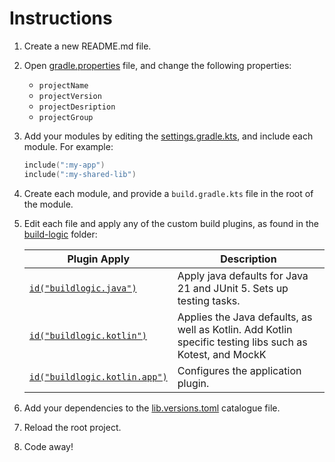 # Instructions

1. Create a new README.md file.
2. Open [gradle.properties](gradle.properties) file, and change the following properties:
    - `projectName`
    - `projectVersion`
    - `projectDesription`
    - `projectGroup`
3. Add your modules by editing the [settings.gradle.kts](settings.gradle.kts), and include each module. For example:
   ```kotlin
   include(":my-app")
   include(":my-shared-lib")
   ```
4. Create each module, and provide a `build.gradle.kts` file in the root of the module.
5. Edit each file and apply any of the custom build plugins, as found in the [build-logic](build-logic) folder:

   | Plugin Apply                                                                              | Description                                                                                              |
   |-------------------------------------------------------------------------------------------|----------------------------------------------------------------------------------------------------------|
   | [`id("buildlogic.java")`](build-logic/src/main/kotlin/buildlogic.java.gradle.kts)         | Apply java defaults for Java 21 and JUnit 5. Sets up testing tasks.                                      |
   | [`id("buildlogic.kotlin")`](build-logic/src/main/kotlin/buildlogic.kotlin.app.gradle.kts) | Applies the Java defaults, as well as Kotlin. Add Kotlin specific testing libs such as Kotest, and MockK |
   | [`id("buildlogic.kotlin.app")`](build-logic/src/main/kotlin/buildlogic.kotlin.gradle.kts) | Configures the application plugin.                                                                       |

6. Add your dependencies to the [lib.versions.toml](gradle/libs.versions.toml) catalogue file.
7. Reload the root project.
8. Code away!

